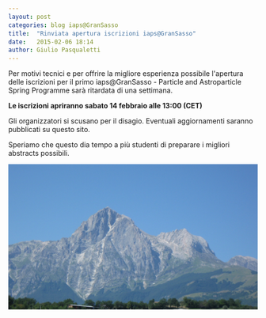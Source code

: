 ```yaml
---
layout: post
categories: blog iaps@GranSasso
title:  "Rinviata apertura iscrizioni iaps@GranSasso"
date:   2015-02-06 18:14
author: Giulio Pasqualetti
---
```


Per motivi tecnici e per offrire la migliore esperienza possibile l'apertura delle iscrizioni per il primo iaps@GranSasso - Particle and Astroparticle Spring Programme sarà ritardata di una settimana.
 
**Le iscrizioni apriranno sabato 14 febbraio alle 13:00 (CET)**

Gli organizzatori si scusano per il disagio. Eventuali aggiornamenti saranno pubblicati su questo sito.

Speriamo che questo dia tempo a più studenti di preparare i migliori abstracts possibili.

![](/img/blog/gransasso.jpg)
